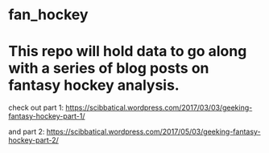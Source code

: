 # fan_hockey
# This repo will hold data to go along with a series of blog posts on fantasy hockey analysis.


check out part 1:
https://scibbatical.wordpress.com/2017/03/03/geeking-fantasy-hockey-part-1/

and part 2:
https://scibbatical.wordpress.com/2017/05/03/geeking-fantasy-hockey-part-2/

